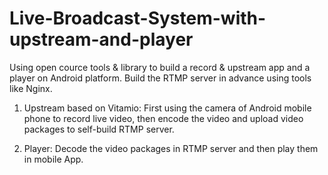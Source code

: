 # Live-Broadcast-System-with-upstream-and-player

Using open cource tools & library to build a record & upstream app and a player on Android platform.
Build the RTMP server in advance using tools like Nginx.
1. Upstream based on Vitamio:
     First using the camera of Android mobile phone to record live video, then encode the video and upload video packages to self-build RTMP server.
     
2. Player:
     Decode the video packages in RTMP server and then play them in mobile App.
